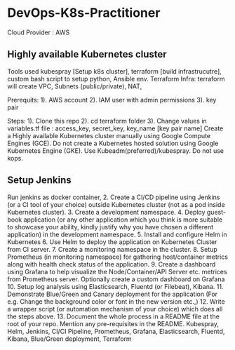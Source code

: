 # DevOps-K8s-Practitioner

Cloud Provider : AWS

Highly available Kubernetes cluster
-----------------------------------
Tools used kubespray [Setup k8s cluster], terraform [build infrastrucutre], custom bash script to setup python, Ansible env.
Terraform Infra: terraform will create VPC, Subnets (public/private), NAT, 

Prerequits:
  1). AWS account
  2). IAM user with admin permissions
  3). key pair
  
Steps:
 1). Clone this repo
 2). cd terraform folder 
 3). Change values in variables.tf file : access_key, secret_key, key_name [key pair name]
Create a Highly available Kubernetes cluster manually using Google Compute Engines (GCE). Do not create
a Kubernetes hosted solution using Google Kubernetes Engine (GKE). Use Kubeadm(preferred)/kubespray.
Do not use kops.

Setup Jenkins
-------------
Run jenkins as docker container, 
2. Create a CI/CD pipeline using Jenkins (or a CI tool of your choice) outside Kubernetes cluster (not as a pod
inside Kubernetes cluster).
3. Create a development namespace.
4. Deploy guest-book application (or any other application which you think is more suitable to showcase your
ability, kindly justify why you have chosen a different application) in the development namespace.
5. Install and configure Helm in Kubernetes
6. Use Helm to deploy the application on Kubernetes Cluster from CI server.
7. Create a monitoring namespace in the cluster.
8. Setup Prometheus (in monitoring namespace) for gathering host/container metrics along with health
check status of the application.
9. Create a dashboard using Grafana to help visualize the Node/Container/API Server etc. metrices from
Prometheus server. Optionally create a custom dashboard on Grafana
10. Setup log analysis using Elasticsearch, Fluentd (or Filebeat), Kibana.
11. Demonstrate Blue/Green and Canary deployment for the application (For e.g. Change the background
color or font in the new version etc.,)
12. Write a wrapper script (or automation mechanism of your choice) which does all the steps above.
13. Document the whole process in a README file at the root of your repo. Mention any pre-requisites in the
README.
Kubespray, Helm, Jenkins, CI/CI Pipeline, Prometheus, Grafana, Elasticsearch, Fluentd, Kibana, Blue/Green deployment, Terraform
